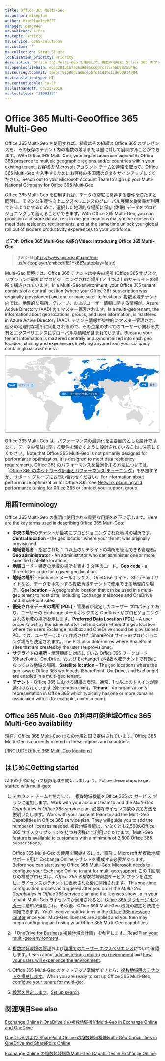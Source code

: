 ```yaml
---
title: Office 365 Multi-Geo
ms.author: mikeplum
author: MikePlumleyMSFT
manager: pamgreen
ms.audience: ITPro
ms.topic: article
ms.service: o365-solutions
ms.custom: ''
ms.collection: Strat_SP_gtc
localization_priority: Priority
description: Office 365 Multi-Geo を使用して、複数の地域に Office 365 のプレゼンスを展開します。
ms.openlocfilehash: eb5c28131b7ac629d9acc607c777756b8825549c
ms.sourcegitcommit: 509bcf92580d7a0bcebbf6f1d10311d6b0014984
ms.translationtype: HT
ms.contentlocale: ja-JP
ms.lasthandoff: 04/23/2019
ms.locfileid: "31992837"
---
```

# <a name="office-365-multi-geo"></a><span data-ttu-id="bf58f-103">Office 365 Multi-Geo</span><span class="sxs-lookup"><span data-stu-id="bf58f-103">Office 365 Multi-Geo</span></span>

<span data-ttu-id="bf58f-104">Office 365 Multi-Geo を使用すれば、組織はその組織の Office 365 のプレゼンスを、その既存のテナント内の複数の地域または国に対して展開することができます。</span><span class="sxs-lookup"><span data-stu-id="bf58f-104">With Office 365 Multi-Geo, your organization can expand its Office 365 presence to multiple geographic regions and/or countries within your existing tenant.</span></span> <span data-ttu-id="bf58f-105">お客様の Microsoft アカウント チームと連絡を取って、Office 365 Multi-Geo を入手するためにお客様の多国籍の企業をサインアップしてください。</span><span class="sxs-lookup"><span data-stu-id="bf58f-105">Reach out to your Microsoft Account Team to sign up your Multi-National Company for Office 365 Multi-Geo.</span></span>
  
<span data-ttu-id="bf58f-106">Office 365 Multi-Geo を使用すれば、データの常駐に関連する要件を満たすと同時に、モダンな生産性向上エクスペリエンスのグローバル展開を従業員が利用できるようにするために、選択した地理的な場所に保存 (休眠) データをプロビジョニングして蓄えることができます。</span><span class="sxs-lookup"><span data-stu-id="bf58f-106">With Office 365 Multi-Geo, you can provision and store data at rest in the geo locations that you've chosen to meet data residency requirements, and at the same time unlock your global roll out of modern productivity experiences to your workforce.</span></span>

#### <a name="video-introducing-office-365-multi-geo"></a><span data-ttu-id="bf58f-107">ビデオ: Office 365 Multi-Geo の紹介</span><span class="sxs-lookup"><span data-stu-id="bf58f-107">Video: Introducing Office 365 Multi-Geo</span></span>

> [!VIDEO https://www.microsoft.com/en-us/videoplayer/embed/RE1Yk6B?autoplay=false]

<span data-ttu-id="bf58f-108">Multi-Geo 環境では、Office 365 テナントは中央の場所 (Office 365 サブスクリプションが最初にプロビジョニングされた場所) と 1 つ以上のサテライトの場所で構成されています。</span><span class="sxs-lookup"><span data-stu-id="bf58f-108">In a Multi-Geo environment, your Office 365 tenant consists of a central location (where your Office 365 subscription was originally provisioned) and one or more satellite locations.</span></span> <span data-ttu-id="bf58f-109">複数地域テナント内では、地理的な場所、グループ、およびユーザー情報に関する情報が、Azure Active Directory (AAD) 内でマスター管理されます。</span><span class="sxs-lookup"><span data-stu-id="bf58f-109">In a multi-geo tenant, the information about geo locations, groups, and user information, is mastered in Azure Active Directory (AAD).</span></span> <span data-ttu-id="bf58f-110">テナント情報が集中的にマスター管理され、個々の地理的な場所に同期されるので、その企業のすべてのユーザーが関わる共有とエクスペリエンスにグローバルな情報が含まれています。</span><span class="sxs-lookup"><span data-stu-id="bf58f-110">Because your tenant information is mastered centrally and synchronized into each geo location, sharing and experiences involving anyone from your company contain global awareness.</span></span>

![SharePoint 管理センター メニューの複数地域マップのスクリーンショット](media/multi-geo-world-map.png)

<span data-ttu-id="bf58f-112">Office 365 Multi-Geo は、パフォーマンスの最適化を主要目的とした設計ではなく、データの常駐に関する要件を満たすように設計されていることに注意してください。</span><span class="sxs-lookup"><span data-stu-id="bf58f-112">Note that Office 365 Multi-Geo is not primarily designed for performance optimization, it is designed to meet data residency requirements.</span></span> <span data-ttu-id="bf58f-113">Office 365 のパフォーマンスを最適化する方法については、「[Office 365 のネットワーク計画とパフォーマンス チューニング](https://support.office.com/article/e5f1228c-da3c-4654-bf16-d163daee8848)」を参照するか、サポート グループにお問い合わせください。</span><span class="sxs-lookup"><span data-stu-id="bf58f-113">For information about performance optimization for Office 365, see [Network planning and performance tuning for Office 365](https://support.office.com/article/e5f1228c-da3c-4654-bf16-d163daee8848) or contact your support group.</span></span>

## <a name="terminology"></a><span data-ttu-id="bf58f-114">用語</span><span class="sxs-lookup"><span data-stu-id="bf58f-114">Terminology</span></span>

<span data-ttu-id="bf58f-115">Office 365 Multi-Geo の説明に使用される重要な用語を以下に示します。</span><span class="sxs-lookup"><span data-stu-id="bf58f-115">Here are the key terms used in describing Office 365 Multi-Geo:</span></span>

- <span data-ttu-id="bf58f-116">**中央の場所**のテナントが最初にプロビジョニングされた地域の場所です。</span><span class="sxs-lookup"><span data-stu-id="bf58f-116">**Central location** - the geo location where your tenant was originally provisioned.</span></span>
- <span data-ttu-id="bf58f-117">**地域管理者** - 指定された 1 つ以上のサテライトの場所を管理できる管理者。</span><span class="sxs-lookup"><span data-stu-id="bf58f-117">**Geo administrator** - An administrator who can administer one or more specified satellite locations.</span></span>
- <span data-ttu-id="bf58f-118">**地域コード** - 特定の地域の場所を表す 3 文字のコード。</span><span class="sxs-lookup"><span data-stu-id="bf58f-118">**Geo code** - a three-letter code for a given geo location.</span></span>
- <span data-ttu-id="bf58f-119">**地域の場所** - Exchange メールボックス、OneDrive サイト、SharePoint サイトなど、データをホストする複数地域テナントで使用できる地理的な場所。</span><span class="sxs-lookup"><span data-stu-id="bf58f-119">**Geo location** – A geographic location that can be used in a multi-geo tenant to host data, including Exchange mailboxes and OneDrive and SharePoint sites.</span></span>
- <span data-ttu-id="bf58f-120">**優先されるデータの場所 (PDL)** - 管理者が設定したユーザー プロパティであり、ユーザーの Exchange メールボックスと OneDrive がプロビジョニングされる地域の場所を示します。</span><span class="sxs-lookup"><span data-stu-id="bf58f-120">**Preferred Data Location (PDL)** – A user property set by the administrator that indicates where the geo location where the users Exchange mailbox and OneDrive should be provisioned.</span></span> <span data-ttu-id="bf58f-121">PDL では、ユーザーによって作成された SharePoint サイトのプロビジョニング場所も決定されます。</span><span class="sxs-lookup"><span data-stu-id="bf58f-121">The PDL also determines where SharePoint sites that are created by the user are provisioned.</span></span>
- <span data-ttu-id="bf58f-122">**サテライトの場所** - 地理機能に対応している Office 365 ワークロード (SharePoint、OneDrive、および Exchange) が複数地域テナントで有効になっている地域の場所。</span><span class="sxs-lookup"><span data-stu-id="bf58f-122">**Satellite location** – The geo locations where the geo-aware Office 365 workloads (SharePoint, OneDrive, and Exchange) are enabled in a multi-geo tenant.</span></span>
- <span data-ttu-id="bf58f-123">**テナント** - Office 365 における組織の表現。通常、1 つ以上のドメインが関連付けられています (例: contoso.com)。</span><span class="sxs-lookup"><span data-stu-id="bf58f-123">**Tenant** – An organization's representation in Office 365 which typically has one or more domains associated with it (for example, contoso.com).</span></span>

## <a name="office-365-multi-geo-availability"></a><span data-ttu-id="bf58f-124">Office 365 Multi-Geo の利用可能地域</span><span class="sxs-lookup"><span data-stu-id="bf58f-124">Office 365 Multi-Geo availability</span></span>

<span data-ttu-id="bf58f-125">現在、Office 365 Multi-Geo は次の地域と国で提供されています。</span><span class="sxs-lookup"><span data-stu-id="bf58f-125">Office 365 Multi-Geo is currently offered in these regions and countries:</span></span>

[!INCLUDE [Office 365 Multi-Geo locations](includes/office-365-multi-geo-locations.md)]

## <a name="getting-started"></a><span data-ttu-id="bf58f-126">はじめに</span><span class="sxs-lookup"><span data-stu-id="bf58f-126">Getting started</span></span>

<span data-ttu-id="bf58f-127">以下の手順に従って複数地域を開始しましょう。</span><span class="sxs-lookup"><span data-stu-id="bf58f-127">Follow these steps to get started with multi-geo:</span></span>

1. <span data-ttu-id="bf58f-128">アカウント チームと協力して、_複数地域機能をOffice 365 の_サービス プランに追加します。</span><span class="sxs-lookup"><span data-stu-id="bf58f-128">Work with your account team to add the _Multi-Geo Capabilities in Office 365_ service plan.</span></span> <span data-ttu-id="bf58f-129">必要なライセンス数の追加方法を説明いたします。</span><span class="sxs-lookup"><span data-stu-id="bf58f-129">Work with your account team to add the Multi-Geo Capabilities in Office 365 service plan. They will guide you to add the number of licenses needed.</span></span> <span data-ttu-id="bf58f-130">複数地域機能は、少なくとも2,500のOffice 365 サブスクリプションを持つお客様にご利用いただけます。</span><span class="sxs-lookup"><span data-stu-id="bf58f-130">Multi-Geo feature is available to customers with a minimum of 2,500 Office 365 subscriptions.</span></span>

   <span data-ttu-id="bf58f-131">Office 365 Multi-Geo の使用を開始するには、事前に Microsoft が複数地域サポート用に Exchange Online テナントを構成する必要があります。</span><span class="sxs-lookup"><span data-stu-id="bf58f-131">Before you can start using Office 365 Multi-Geo, Microsoft needs to configure your Exchange Online tenant for multi-geo support.</span></span> <span data-ttu-id="bf58f-132">この 1 回限りの構成プロセスは、*Office 365 の複数地域機能*サービス プランを注文し、ライセンスがテナントに表示された後に開始されます。</span><span class="sxs-lookup"><span data-stu-id="bf58f-132">This one-time configuration process is triggered after you order the *Multi-Geo Capabilities in Office 365* service plan and the licenses show up in your tenant.</span></span> <span data-ttu-id="bf58f-133">Multi-Geo ライセンスが適用されると、[Office 365 メッセージ センター](https://support.office.com/article/38FB3333-BFCC-4340-A37B-DEDA509C2093)に通知が送信され、その後、Office 365 Multi-Geo 機能の設定と使用を開始できます。</span><span class="sxs-lookup"><span data-stu-id="bf58f-133">You'll receive notifications in the [Office 365 message center](https://support.office.com/article/38FB3333-BFCC-4340-A37B-DEDA509C2093) once your Multi-Geo licenses are applied and you then may begin configuring and using your Office 365 Multi-Geo capabilities.</span></span>

2. <span data-ttu-id="bf58f-134">「[OneDrive for Business 複数地域の計画](plan-for-multi-geo.md)」を参照します。</span><span class="sxs-lookup"><span data-stu-id="bf58f-134">Read [Plan your multi-geo environment](plan-for-multi-geo.md).</span></span>

3. <span data-ttu-id="bf58f-135">[複数地域環境の管理](administering-a-multi-geo-environment.md)および[環境でのユーザー エクスペリエンス](multi-geo-user-experience.md)について確認します。</span><span class="sxs-lookup"><span data-stu-id="bf58f-135">Learn about [administering a multi-geo environment](administering-a-multi-geo-environment.md) and [how your users will experience the environment](multi-geo-user-experience.md).</span></span>

4. <span data-ttu-id="bf58f-136">Office 365 Multi-Geo のセットアップ準備ができたら、[複数地域用のテナントを構成します](multi-geo-tenant-configuration.md)。</span><span class="sxs-lookup"><span data-stu-id="bf58f-136">When you are ready to set up Office 365 Multi-Geo, [configure your tenant for multi-geo](multi-geo-tenant-configuration.md).</span></span>

5. <span data-ttu-id="bf58f-137">[検索を設定します](configure-search-for-multi-geo.md)。</span><span class="sxs-lookup"><span data-stu-id="bf58f-137">[Set up search](configure-search-for-multi-geo.md).</span></span>

## <a name="see-also"></a><span data-ttu-id="bf58f-138">関連項目</span><span class="sxs-lookup"><span data-stu-id="bf58f-138">See also</span></span>

[<span data-ttu-id="bf58f-139">Exchange OnlineとOneDriveでの複数地域機能</span><span class="sxs-lookup"><span data-stu-id="bf58f-139">Multi-Geo in Exchange Online and OneDrive</span></span>](https://Aka.ms/GoMultiGeo)

[<span data-ttu-id="bf58f-140">OneDrive および SharePoint Online の複数地域機能</span><span class="sxs-lookup"><span data-stu-id="bf58f-140">Multi-Geo Capabilities in OneDrive and SharePoint Online</span></span>](https://docs.microsoft.com/office365/enterprise/multi-geo-capabilities-in-onedrive-and-sharepoint-online-in-office-365)

[<span data-ttu-id="bf58f-141">Exchange Online の複数地域機能</span><span class="sxs-lookup"><span data-stu-id="bf58f-141">Multi-Geo Capabilities in Exchange Online</span></span>](https://docs.microsoft.com/office365/enterprise/multi-geo-capabilities-in-exchange-online)
